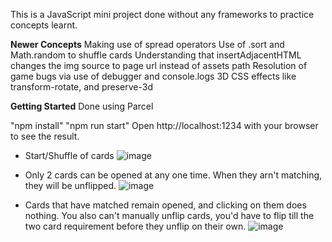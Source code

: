 This is a JavaScript mini project done without any frameworks to practice concepts learnt.

**Newer Concepts**
Making use of spread operators
Use of .sort and Math.random to shuffle cards
Understanding that insertAdjacentHTML changes the img source to page url instead of assets path
Resolution of game bugs via use of debugger and console.logs
3D CSS effects like transform-rotate, and preserve-3d


**Getting Started**
Done using Parcel

"npm install" 
"npm run start"
Open http://localhost:1234 with your browser to see the result.

- Start/Shuffle of cards
![image](https://github.com/seanwongeth/Memory-game/assets/118927583/6360dbec-c2e0-4cad-932c-4fc91c4bbc40)


- Only 2 cards can be opened at any one time. When they arn't matching, they will be unflipped. 
![image](https://github.com/seanwongeth/Memory-game/assets/118927583/0287cda3-ee21-4e1c-89fa-ab8e8b2f4091)


- Cards that have matched remain opened, and clicking on them does nothing. You also can't manually unflip cards, you'd have to flip till the two card requirement before they unflip on their own.
![image](https://github.com/seanwongeth/Memory-game/assets/118927583/384227e7-13bf-4bf7-9e7e-f9c7e3ac2661)

